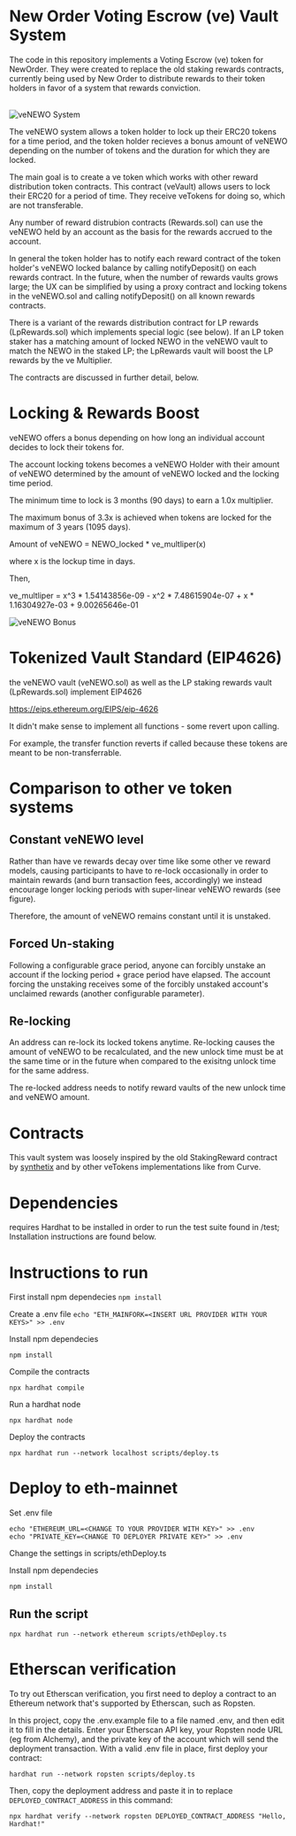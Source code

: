 # New Order Voting Escrow (ve) Vault System

The code in this repository implements a Voting Escrow (ve) token for NewOrder.
They were created to replace the old staking rewards contracts, currently
being used by New Order to distribute rewards to their token holders in
favor of a system that rewards conviction.
<br><br>

![veNEWO System](./img/veNEWO_system_diagram.001.png "veNEWO system")

The veNEWO system allows a token holder to lock up their ERC20 tokens for a 
time period, and the token holder recieves a bonus amount of veNEWO depending
on the number of tokens and the duration for which they are locked.

The main goal is to create a ve token which works with other
reward distribution token contracts. This contract (veVault)
allows users to lock their ERC20 for a period of time. They receive
veTokens for doing so, which are not transferable.

Any number of reward distrubion contracts (Rewards.sol) can use the veNEWO held by an 
account as the basis for the rewards accrued to the account.

In general the token holder has to notify each reward contract of the
token holder's veNEWO locked balance by calling notifyDeposit() on 
each rewards contract. In the future, when the number of rewards vaults grows large; 
the UX can be simplified by using a proxy contract
and locking tokens in the veNEWO.sol and calling notifyDeposit() on all known rewards contracts.

There is a variant of the rewards distribution contract for LP rewards
(LpRewards.sol) which implements special logic (see below). 
If an LP token staker has a matching amount of locked NEWO in the veNEWO 
vault to match the NEWO in the staked LP; the LpRewards vault will boost 
the LP rewards by the ve Multiplier.

The contracts are discussed in further detail, below.



# Locking & Rewards Boost

veNEWO offers a bonus depending on how long an individual account decides to lock their tokens for.

The account locking tokens becomes a veNEWO Holder with their amount of veNEWO determined by the amount of veNEWO locked and the locking time period. 

The minimum time to lock is 3 months (90 days) to earn a 1.0x multiplier.

The maximum bonus of 3.3x is achieved when tokens are locked for the maximum of 3 years (1095 days).


Amount of veNEWO = NEWO_locked * ve_multliper(x)

where x is the lockup time in days.

Then,

ve_multliper = x^3 * 1.54143856e-09 - x^2 * 7.48615904e-07 + x * 1.16304927e-03 + 9.00265646e-01



![veNEWO Bonus](./img/veNEWO.png "veNEWO Rewards")


# Tokenized Vault Standard (EIP4626)

the veNEWO vault (veNEWO.sol) as well as the LP staking rewards vault (LpRewards.sol) implement EIP4626

https://eips.ethereum.org/EIPS/eip-4626

It didn't make sense to implement all functions - some revert upon calling.

For example, the transfer function reverts if called because these tokens are meant to be non-transferrable.




# Comparison to other ve token systems

## Constant veNEWO level

Rather than have ve rewards decay over time like some other ve reward models,
causing participants to have to re-lock occasionally in order to maintain 
rewards (and burn transaction fees, accordingly) we instead encourage 
longer locking periods with super-linear veNEWO rewards (see figure).

Therefore, the amount of veNEWO remains constant until it is unstaked.

## Forced Un-staking

Following a configurable grace period, anyone can forcibly unstake an account if the
locking period + grace period have elapsed. The account forcing the unstaking receives 
some of the forcibly unstaked account's unclaimed rewards (another configurable parameter).

## Re-locking

An address can re-lock its locked tokens anytime. Re-locking causes the amount of veNEWO
to be recalculated, and the new unlock time must be at the same time or in the future 
when compared to the exisitng unlock time for the same address.

The re-locked address needs to notify reward vaults of the new unlock time and veNEWO amount.


# Contracts

This vault system was loosely inspired by the old StakingReward contract
by [synthetix](https://github.com/Synthetixio/synthetix) and by other
veTokens implementations like from Curve.

# Dependencies
requires Hardhat to be installed in order to run the test suite found in /test; 
Installation instructions are found below.

# Instructions to run
First install npm dependecies
`npm install`

Create a .env file
`
echo "ETH_MAINFORK=<INSERT URL PROVIDER WITH YOUR KEYS>" >> .env
`

Install npm dependecies
```shell
npm install
```

Compile the contracts 
```shell
npx hardhat compile
```

Run a hardhat node
```shell
npx hardhat node
```

Deploy the contracts
```shell
npx hardhat run --network localhost scripts/deploy.ts
```


# Deploy to eth-mainnet
Set .env file
```shell
echo "ETHEREUM_URL=<CHANGE TO YOUR PROVIDER WITH KEY>" >> .env
echo "PRIVATE_KEY=<CHANGE TO DEPLOYER PRIVATE KEY>" >> .env
```

Change the settings in scripts/ethDeploy.ts

Install npm dependecies
```shell
npm install
```

## Run the script
```shell
npx hardhat run --network ethereum scripts/ethDeploy.ts
```

# Etherscan verification

To try out Etherscan verification, you first need to deploy a contract to an Ethereum network that's supported by Etherscan, such as Ropsten.

In this project, copy the .env.example file to a file named .env, and then edit it to fill in the details. Enter your Etherscan API key, your Ropsten node URL (eg from Alchemy), and the private key of the account which will send the deployment transaction. With a valid .env file in place, first deploy your contract:

```shell
hardhat run --network ropsten scripts/deploy.ts
```

Then, copy the deployment address and paste it in to replace `DEPLOYED_CONTRACT_ADDRESS` in this command:

```shell
npx hardhat verify --network ropsten DEPLOYED_CONTRACT_ADDRESS "Hello, Hardhat!"
```
